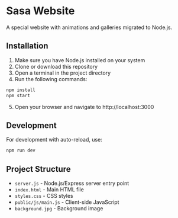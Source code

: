 # Sasa Website

A special website with animations and galleries migrated to Node.js.

## Installation

1. Make sure you have Node.js installed on your system
2. Clone or download this repository
3. Open a terminal in the project directory
4. Run the following commands:

```bash
npm install
npm start
```

5. Open your browser and navigate to http://localhost:3000

## Development

For development with auto-reload, use:

```bash
npm run dev
```

## Project Structure

- `server.js` - Node.js/Express server entry point
- `index.html` - Main HTML file
- `styles.css` - CSS styles
- `public/js/main.js` - Client-side JavaScript
- `background.jpg` - Background image
```

